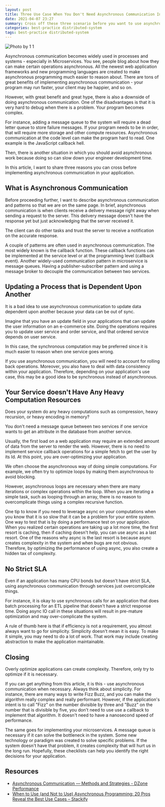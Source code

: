 ```yaml
---
layout: post
title: Three Use Case When You Don't Need Asynchronous Communication In Your Microservice
date: 2021-04-07 23:27
summary: Cross off these three scenario before you want to use asynchronous communication for your service
categories: best-practice distributed-system
tags: best-practice distributed-system
---
```


![Photo by 1 1](https://images.unsplash.com/photo-1579202645762-5de0cd37c52f?ixid=MXwxMjA3fDB8MHxwaG90by1wYWdlfHx8fGVufDB8fHw%3D&ixlib=rb-1.2.1&auto=format&fit=crop&w=668&q=80)

Asynchronous communication becomes widely used in processes and systems - especially in Microservices. You see, people blog about how they can make certain operations asynchronous. All the newest web application frameworks and new programming languages are created to make asynchronous programming much easier to reason about. There are tons of great benefits of implementing asynchronous communication - your program may run faster, your client may be happier, and so on.

However, with great benefit and great hype, there is also a downside of doing asynchronous communication. One of the disadvantages is that it is very hard to debug when there is a problem. Your program becomes complex. 

For instance, adding a message queue to the system will require a dead letter queue to store failure messages. If your program needs to be in order, that will require more storage and other compute resources. Asynchronous communication at the code level can make the program hard to read. One example is the JavaScript callback hell. 

Then, there is another situation in which you should avoid asynchronous work because doing so can slow down your engineer development time.

In this article, I want to share three reasons you can cross before implementing asynchronous communication in your application.

## What is Asynchronous Communication
Before proceeding further, I want to describe asynchronous communication and patterns so that we are on the same page. In brief, asynchronous communication is when clients receive a delivery message right away when sending a request to the server. This delivery message doesn't have the response yet but just acknowledging that the server received it. 

The client can do other tasks and trust the server to receive a notification on the accurate response.

A couple of patterns are often used in asynchronous communication. The most widely known is the callback function. These callback functions can be implemented at the service level or at the programming level (callback event). Another widely-used communication pattern in microservice is message queues. Having a publisher-subscriber pattern and using a message broker to decouple the communication between two services.


## Updating a Process that is  Dependent Upon Another
It is a bad idea to use asynchronous communication to update data dependent upon another because your data can be out of sync. 

Imagine that you have an update field in your applications that can update the user information on an e-commerce site. Doing the operations requires you to update user service and order service, and that ordered service depends on user service. 

In this case, the synchronous computation may be preferred since it is much easier to reason when one service goes wrong. 

If you use asynchronous communication, you will need to account for rolling back operations. Moreover, you also have to deal with data consistency within your application. Therefore, depending on your application's use case, this may be a good idea to be synchronous instead of asynchronous.

## Your Service doesn't Have Any Heavy Computation Resources
Does your system do any heavy computations such as compression, heavy recursion, or heavy encoding in memory?

You don't need a message queue between two services if one service wants to get an attribute in the database from another service. 

Usually, the first load on a web application may require an extended amount of data from the server to render the web. However, there is no need to implement service callback operations for a simple fetch to get the user by its Id. At this point, you are over-optimizing your application.

We often choose the asynchronous way of doing simple computations. For example, we often try to optimize loops by making them asynchronous to avoid blocking. 

However, asynchronous loops are necessary when there are many iterations or complex operations within the loop. When you are iterating a simple task, such as looping through an array, there is no reason to overcomplicate things using a complex recursive function.

One tip to know if you need to leverage async on your computations when you know that it is so slow that it can be a problem for your entire system. One way to test that is by doing a performance test on your application. When you realized certain operations are taking up a lot more time, the first resort is caching, then if caching doesn't help, you can use async as a last resort. One of the reasons why async is the last resort is because async creates complexity in the system and when bugs are not obvious. Therefore, by optimizing the performance of using async, you also create a hidden tax of complexity.


## No Strict SLA
Even if an application has many CPU bonds but doesn't have strict SLA, using asynchronous communication through services just overcomplicate things. 

For instance, it is okay to use synchronous calls for an application that does batch processing for an ETL pipeline that doesn't have a strict response time. Doing async IO call in these situations will result in pre-mature optimization and may over-complicate the system.

A rule of thumb here is that if efficiency is not a requirement, you almost always want to go for simplicity. Simplicity doesn't mean it is easy. To make it simple, you may need to do a lot of work. That work may include creating abstraction to make the application maintainable.


## Closing
Overly optimize applications can create complexity. Therefore, only try to optimize if it is necessary. 

If you can get anything from this article, it is this - use asynchronous communication when necessary. Always think about simplicity. For instance, there are many ways to write Fizz Buzz, and you can make the algorithm really complex and really performant. However, if the application's intent is to call "Fizz" on the number divisible by three and "Buzz" on the number that is divisible by five, you don't need to use use a callback to implement that algorithm. It doesn't need to have a nanosecond speed of performance.

The same goes for implementing your microservices. A message queue is necessary if it can solve the bottleneck in the system. Some new technology or paradigm was created to solve specific problems. If the system doesn't have that problem, it creates complexity that will hurt us in the long run. Hopefully, these checklists can help you identify the right decisions for your application.

## Resources
- [Asynchronous Communication — Methods and Strategies - DZone Performance](https://dzone.com/articles/asynchronous-communication-methods-and-strategies)
- [When to Use (and Not to Use) Asynchronous Programming: 20 Pros Reveal the Best Use Cases – Stackify](https://stackify.com/when-to-use-asynchronous-programming/)
